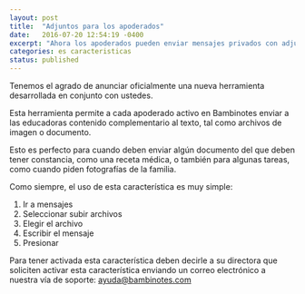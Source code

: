 ```yaml
---
layout: post
title:  "Adjuntos para los apoderados"
date:   2016-07-20 12:54:19 -0400
excerpt: "Ahora los apoderados pueden enviar mensajes privados con adjuntos para mejorar la comunicación"
categories: es caracteristicas
status: published
---
```


Tenemos el agrado de anunciar oficialmente una nueva herramienta desarrollada en
conjunto con ustedes.

Esta herramienta permite a cada apoderado activo en Bambinotes enviar a las
educadoras contenido complementario al texto, tal como archivos de imagen o
documento.

Esto es perfecto para cuando deben enviar algún documento del que deben tener
constancia, como una receta médica, o también para algunas tareas, como cuando
piden fotografías de la familia.

Como siempre, el uso de esta característica es muy simple:

  1. Ir a mensajes
  1. Seleccionar subir archivos
  1. Elegir el archivo
  1. Escribir el mensaje
  1. Presionar

Para tener activada esta característica deben decirle a su directora que
soliciten activar esta característica enviando un correo electrónico a nuestra
vía de soporte: ayuda@bambinotes.com

